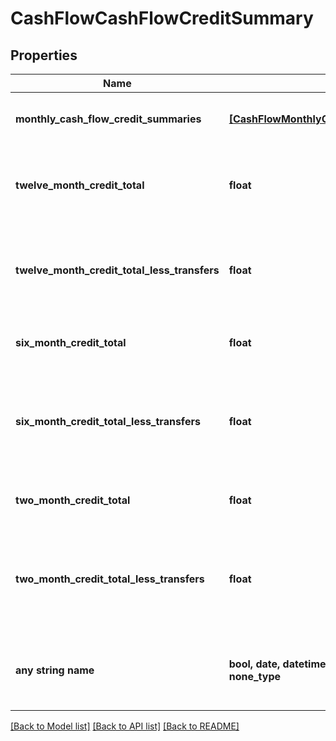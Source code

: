 # CashFlowCashFlowCreditSummary


## Properties
Name | Type | Description | Notes
------------ | ------------- | ------------- | -------------
**monthly_cash_flow_credit_summaries** | [**[CashFlowMonthlyCashFlowCreditSummaries]**](CashFlowMonthlyCashFlowCreditSummaries.md) | List of attributes for each month | 
**twelve_month_credit_total** | **float** | Sum of all credit transactions for each month for all accounts | 
**twelve_month_credit_total_less_transfers** | **float** | Sum of all monthly credit transactions without transfers for all accounts | 
**six_month_credit_total** | **float** | Six month sum of all credit transactions | 
**six_month_credit_total_less_transfers** | **float** | Six month sum of all monthly credit transactions without transfers for all accounts | 
**two_month_credit_total** | **float** | Two month sum of all credit transactions | 
**two_month_credit_total_less_transfers** | **float** | Two month sum of all monthly credit transactions without transfers for all accounts | 
**any string name** | **bool, date, datetime, dict, float, int, list, str, none_type** | any string name can be used but the value must be the correct type | [optional]

[[Back to Model list]](../README.md#documentation-for-models) [[Back to API list]](../README.md#documentation-for-api-endpoints) [[Back to README]](../README.md)


